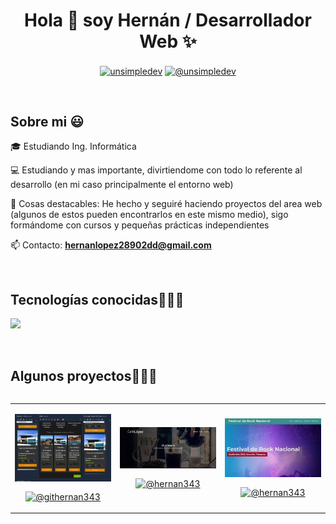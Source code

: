 <h1 align="center">Hola 👋  soy Hernán / Desarrollador Web ✨ </h1> 

<p align="center">
<a href="www.linkedin.com/in/hernán-lopéz" target="blank"><img align="center" src="https://img.shields.io/badge/LinkedIn-0077B5?style=for-the-badge&logo=linkedin&logoColor=white" alt="unsimpledev"/></a>
<a href = "mailto:hernanlopez28902dd@gmail.com" target="blank"><img align="center" src="https://img.shields.io/badge/Gmail-D14836?style=for-the-badge&logo=gmail&logoColor=white" alt="@unsimpledev"  /></a>
  </p>
<br>
<h2>Sobre mi 😃</h2>
<!--Intro start-->

<p align="left">
🎓 Estudiando Ing. Informática 
  
💻 Estudiando y mas importante, divirtiendome con todo lo referente al desarrollo (en mi caso principalmente el entorno web)

📝 Cosas destacables: He hecho y seguiré haciendo proyectos del area web (algunos de estos pueden encontrarlos en este mismo medio), sigo formándome con cursos y pequeñas prácticas independientes


📫 Contacto: **hernanlopez28902dd@gmail.com**
<!--Intro end-->
  </p>
<br>

<h2 >Tecnologías conocidas👨🏻‍💻</h2>
<!--tech stack icons-->
<p align="left">
  <a href="https://skillicons.dev">
    <img src="https://skillicons.dev/icons?i=php,flutter,py,css,html,js,nodejs,mysql,git,github,docker,vscode,linux,&perline=12" />
  </a>
</p>
<br>
<!-------------------------->
<div id="proyectos">
<h2 >Algunos proyectos👨🏻‍💻</h2>

<table align="left" >
<tr border="none">
  <td width="25%" align="center">
    <p align="center">
     <a href="https://github.com/Hernan343/Bienes_Raices-En-proceso-" title="Bienes Raices [En proceso]">
        <img align="center" width=100% src="https://github.com/Hernan343/Hernan343/blob/main/ejemplo.png"   alt="bienesraices" /></a>
      </p>
    <p align="center">
      <a href="https://github.com/Hernan343/Bienes_Raices-En-proceso-" target="blank"><img align="center" src="https://img.shields.io/badge/GitHub-100000?style=for-the-badge&logo=github&logoColor=white" alt="@githernan343" /></a>
    </p>       
</td>
<td width="25%" align="center">
    <p align="center">
     <a href="https://cafelopezacademy.netlify.app/" title="Cafetería Lopez">
        <img align="center" width=100% src="https://github.com/Hernan343/Hernan343/blob/main/ejemplo2.png"   alt="cafeteria" /></a>
      </p>
    <p align="center">
      <a href="https://github.com/Hernan343/Cafeter-a-de-especialidad" target="blank"><img align="center" src="https://img.shields.io/badge/GitHub-100000?style=for-the-badge&logo=github&logoColor=white" alt="@hernan343" /></a>
    </p>       
</td>
  <td width="25%" align="center">
    <p align="center">
     <a href="https://rocknacionalfestival.netlify.app/" title="Rock Nacional Festival">
        <img align="center" width=100% src="https://github.com/Hernan343/Rock-Nacional/blob/main/ejemplo3.png"   alt="rock" /></a>
      </p>
    <p align="center">
      <a href="https://github.com/Hernan343/Rock-Nacional" target="blank"><img align="center" src="https://img.shields.io/badge/GitHub-100000?style=for-the-badge&logo=github&logoColor=white" alt="@hernan343" /></a>
    </p>       
</td>
  
</tr>
</table>
  </div>
<br>
<br><br>
<br>
<br><br><br>
<br><br>

<!------------------------->

